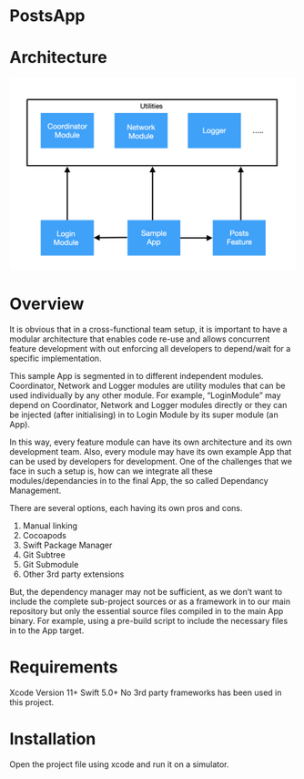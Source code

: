 # PostsApp

# Architecture

![Image of Architecture](https://github.com/pavanvalluru/PostsApp/blob/master/Screenshot%202020-04-14%20at%2023.30.23.png)


# Overview

It is obvious that in a cross-functional team setup, it is important to have a modular architecture that enables code re-use and allows concurrent feature development with out enforcing all developers to depend/wait for a specific implementation. 

This sample App is segmented in to different independent modules. Coordinator, Network and Logger modules are utility modules that can be used individually by any other module. For example, “LoginModule” may depend on Coordinator, Network and Logger modules directly or they can be injected (after initialising) in to Login Module by its super module (an App).

In this way, every feature module can have its own architecture and its own development team. Also, every module may have its own example App that can be used by developers for development. One of the challenges that we face in such a setup is, how can we integrate all these modules/dependancies in to the final App, the so called Dependancy Management.

There are several options, each having its own pros and cons. 
1. Manual linking
2. Cocoapods
3. Swift Package Manager
4. Git Subtree
5. Git Submodule
6. Other 3rd party extensions

But, the dependency manager may not be sufficient, as we don’t want to include the complete sub-project sources or as a framework in to our main repository but only the essential source files compiled in to the main App binary. For example, using a pre-build script to include the necessary files in to the App target.


# Requirements

Xcode Version 11+ Swift 5.0+
No 3rd party frameworks has been used in this project. 

# Installation
Open the project file using xcode and run it on a simulator.
